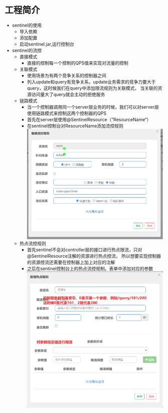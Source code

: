 # 工程简介
- sentinel的使用
  - 导入依赖
  - 添加配置
  - 启动sentinel.jar,运行控制台
- sentinel的流控
  - 直接模式
    - 直接的控制每一个控制的QPS值来实现对流量的控制
  - 关联模式
    - 使用场景为有两个竞争关系的控制器之间
    - 列入update和query有竞争关系，update业务需求的竞争力要大于query，这时候我们在query中添加限流规则为关联模式，
      当关联的资源访问量大了query就会主动的拒绝服务
  - 链路模式
    - 当一个控制器调用同一个server层业务的时候，我们可以对server层使用链路模式来控制这两个控制器的QPS
    - 首先在server层使用@SentinelResource（”ResourceName“）
    - 在sentinel控制台对ResourceName添加流控规则
    ![img.png](img.png)
  - 热点流控规则
    - 首先sentinel不会对controller层的接口进行热点限流，只对@SentinelResource注解的资源进行热点控流，
      所以想要实现控制器的资源控流还需要在控制器上加上对应的注解
    - 之后在sentinel控制台上的热点流控规制。表单中添加对应的参数
    ![img_1.png](img_1.png)